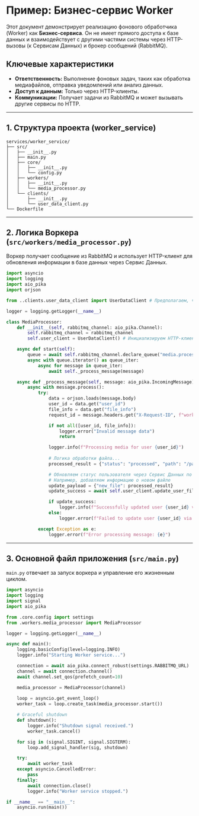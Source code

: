 # Пример: Бизнес-сервис Worker

Этот документ демонстрирует реализацию фонового обработчика (Worker) как **Бизнес-сервиса**. Он не имеет прямого доступа к базе данных и взаимодействует с другими частями системы через HTTP-вызовы (к Сервисам Данных) и брокер сообщений (RabbitMQ).

## Ключевые характеристики
- **Ответственность:** Выполнение фоновых задач, таких как обработка медиафайлов, отправка уведомлений или анализ данных.
- **Доступ к данным:** Только через HTTP-клиенты.
- **Коммуникации:** Получает задачи из RabbitMQ и может вызывать другие сервисы по HTTP.

---

## 1. Структура проекта (worker_service)

```
services/worker_service/
├── src/
│   ├── __init__.py
│   ├── main.py
│   ├── core/
│   │   ├── __init__.py
│   │   └── config.py
│   ├── workers/
│   │   ├── __init__.py
│   │   └── media_processor.py
│   └── clients/
│       ├── __init__.py
│       └── user_data_client.py
└── Dockerfile
```

---

## 2. Логика Воркера (`src/workers/media_processor.py`)

Воркер получает сообщение из RabbitMQ и использует HTTP-клиент для обновления информации в базе данных через Сервис Данных.

```python
import asyncio
import logging
import aio_pika
import orjson

from ..clients.user_data_client import UserDataClient # Предполагаем, что клиент есть

logger = logging.getLogger(__name__)

class MediaProcessor:
    def __init__(self, rabbitmq_channel: aio_pika.Channel):
        self.rabbitmq_channel = rabbitmq_channel
        self.user_client = UserDataClient() # Инициализируем HTTP-клиент

    async def start(self):
        queue = await self.rabbitmq_channel.declare_queue("media.process", durable=True)
        async with queue.iterator() as queue_iter:
            async for message in queue_iter:
                await self._process_message(message)

    async def _process_message(self, message: aio_pika.IncomingMessage):
        async with message.process():
            try:
                data = orjson.loads(message.body)
                user_id = data.get("user_id")
                file_info = data.get("file_info")
                request_id = message.headers.get("X-Request-ID", f"worker_{uuid.uuid4().hex}")

                if not all([user_id, file_info]):
                    logger.error("Invalid message data")
                    return

                logger.info(f"Processing media for user {user_id}")
                
                # Логика обработки файла...
                processed_result = {"status": "processed", "path": "/path/to/processed/file"}

                # Обновляем статус пользователя через Сервис Данных по HTTP
                # Например, добавляем информацию о новом файле
                update_payload = {"new_file": processed_result}
                update_success = await self.user_client.update_user_files(user_id, update_payload, request_id)

                if update_success:
                    logger.info(f"Successfully updated user {user_id} via data service.")
                else:
                    logger.error(f"Failed to update user {user_id} via data service.")

            except Exception as e:
                logger.error(f"Error processing message: {e}")
```

---

## 3. Основной файл приложения (`src/main.py`)

`main.py` отвечает за запуск воркера и управление его жизненным циклом.

```python
import asyncio
import logging
import signal
import aio_pika

from .core.config import settings
from .workers.media_processor import MediaProcessor

logger = logging.getLogger(__name__)

async def main():
    logging.basicConfig(level=logging.INFO)
    logger.info("Starting Worker service...")

    connection = await aio_pika.connect_robust(settings.RABBITMQ_URL)
    channel = await connection.channel()
    await channel.set_qos(prefetch_count=10)

    media_processor = MediaProcessor(channel)
    
    loop = asyncio.get_event_loop()
    worker_task = loop.create_task(media_processor.start())

    # Graceful shutdown
    def shutdown():
        logger.info("Shutdown signal received.")
        worker_task.cancel()

    for sig in (signal.SIGINT, signal.SIGTERM):
        loop.add_signal_handler(sig, shutdown)

    try:
        await worker_task
    except asyncio.CancelledError:
        pass
    finally:
        await connection.close()
        logger.info("Worker service stopped.")

if __name__ == "__main__":
    asyncio.run(main())
```
